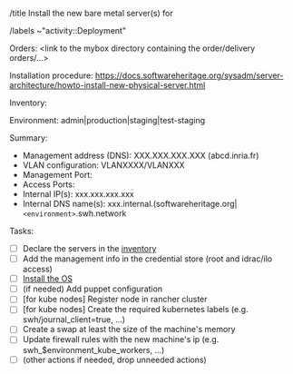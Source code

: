 /title Install the new bare metal server(s) for <project>

/labels ~"activity::Deployment"

Orders: <link to the mybox directory containing the order/delivery orders/...>

Installation procedure: https://docs.softwareheritage.org/sysadm/server-architecture/howto-install-new-physical-server.html

Inventory: <link to the inventory page>

Environment: admin|production|staging|test-staging

Summary:
- Management address (DNS): XXX.XXX.XXX.XXX (abcd.inria.fr)
- VLAN configuration: VLANXXXX/VLANXXX
- Management Port:
- Access Ports:
- Internal IP(s): xxx.xxx.xxx.xxx
- Internal DNS name(s): xxx.internal.(softwareheritage.org|`<environment>`.swh.network

Tasks:
- [ ] Declare the servers in the [inventory](https://inventory.internal.admin.swh.network)
- [ ] Add the management info in the credential store (root and idrac/ilo access)
- [ ] [Install the OS](https://gitlab.softwareheritage.org/swh/infra/ipxe)
- [ ] (if needed) Add puppet configuration
- [ ] [for kube nodes] Register node in rancher cluster
- [ ] [for kube nodes] Create the required kubernetes labels (e.g. swh/journal_client=true, ...)
- [ ] Create a swap at least the size of the machine's memory
- [ ] Update firewall rules with the new machine's ip (e.g. swh_$environment_kube_workers, ...)
- [ ] (other actions if needed, drop unneeded actions)

